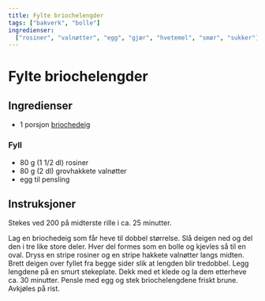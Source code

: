 ```yaml
---
title: Fylte briochelengder
tags: ["bakverk", "bolle"]
ingredienser:
  ["rosiner", "valnøtter", "egg", "gjær", "hvetemel", "smør", "sukker"]
---
```


# Fylte briochelengder

## Ingredienser

- 1 porsjon [briochedeig](./briocher)

### Fyll

- 80 g (1 1/2 dl) rosiner
- 80 g (2 dl) grovhakkete valnøtter
- egg til pensling

## Instruksjoner

Stekes ved 200 på midterste rille i ca. 25 minutter.

Lag en briochedeig som får heve til dobbel størrelse. Slå deigen ned og del den i tre like store deler. Hver del formes som en bolle og kjevles så til en oval. Dryss en stripe rosiner og en stripe hakkete valnøtter langs midten. Brett deigen over fyllet fra begge sider slik at lengden blir tredobbel. Legg lengdene på en smurt stekeplate. Dekk med et klede og la dem etterheve ca. 30 minutter. Pensle med egg og stek briochelengdene friskt brune. Avkjøles på rist.

